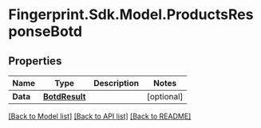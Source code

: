 # Fingerprint.Sdk.Model.ProductsResponseBotd
## Properties

Name | Type | Description | Notes
------------ | ------------- | ------------- | -------------
**Data** | [**BotdResult**](BotdResult.md) |  | [optional] 

[[Back to Model list]](../README.md#documentation-for-models) [[Back to API list]](../README.md#documentation-for-api-endpoints) [[Back to README]](../README.md)

